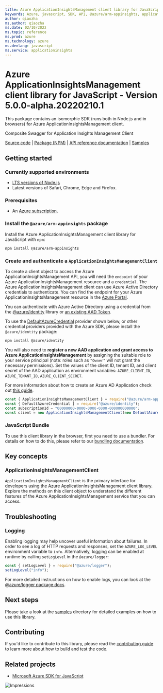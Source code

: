 ```yaml
---
title: Azure ApplicationInsightsManagement client library for JavaScript
keywords: Azure, javascript, SDK, API, @azure/arm-appinsights, applicationinsights
author: qiaozha
ms.author: qiaozha
ms.date: 02/10/2022
ms.topic: reference
ms.prod: azure
ms.technology: azure
ms.devlang: javascript
ms.service: applicationinsights
---
```

# Azure ApplicationInsightsManagement client library for JavaScript - Version 5.0.0-alpha.20220210.1 


This package contains an isomorphic SDK (runs both in Node.js and in browsers) for Azure ApplicationInsightsManagement client.

Composite Swagger for Application Insights Management Client

[Source code](https://github.com/Azure/azure-sdk-for-js/tree/main/sdk/applicationinsights/arm-appinsights) |
[Package (NPM)](https://www.npmjs.com/package/@azure/arm-appinsights) |
[API reference documentation](https://docs.microsoft.com/javascript/api/@azure/arm-appinsights?view=azure-node-preview) |
[Samples](https://github.com/Azure-Samples/azure-samples-js-management)

## Getting started

### Currently supported environments

- [LTS versions of Node.js](https://nodejs.org/about/releases/)
- Latest versions of Safari, Chrome, Edge and Firefox.

### Prerequisites

- An [Azure subscription][azure_sub].

### Install the `@azure/arm-appinsights` package

Install the Azure ApplicationInsightsManagement client library for JavaScript with `npm`:

```bash
npm install @azure/arm-appinsights
```

### Create and authenticate a `ApplicationInsightsManagementClient`

To create a client object to access the Azure ApplicationInsightsManagement API, you will need the `endpoint` of your Azure ApplicationInsightsManagement resource and a `credential`. The Azure ApplicationInsightsManagement client can use Azure Active Directory credentials to authenticate.
You can find the endpoint for your Azure ApplicationInsightsManagement resource in the [Azure Portal][azure_portal].

You can authenticate with Azure Active Directory using a credential from the [@azure/identity][azure_identity] library or [an existing AAD Token](https://github.com/Azure/azure-sdk-for-js/blob/master/sdk/identity/identity/samples/AzureIdentityExamples.md#authenticating-with-a-pre-fetched-access-token).

To use the [DefaultAzureCredential][defaultazurecredential] provider shown below, or other credential providers provided with the Azure SDK, please install the `@azure/identity` package:

```bash
npm install @azure/identity
```

You will also need to **register a new AAD application and grant access to Azure ApplicationInsightsManagement** by assigning the suitable role to your service principal (note: roles such as `"Owner"` will not grant the necessary permissions).
Set the values of the client ID, tenant ID, and client secret of the AAD application as environment variables: `AZURE_CLIENT_ID`, `AZURE_TENANT_ID`, `AZURE_CLIENT_SECRET`.

For more information about how to create an Azure AD Application check out [this guide](https://docs.microsoft.com/azure/active-directory/develop/howto-create-service-principal-portal).

```javascript
const { ApplicationInsightsManagementClient } = require("@azure/arm-appinsights");
const { DefaultAzureCredential } = require("@azure/identity");
const subscriptionId = "00000000-0000-0000-0000-000000000000";
const client = new ApplicationInsightsManagementClient(new DefaultAzureCredential(), subscriptionId);
```


### JavaScript Bundle
To use this client library in the browser, first you need to use a bundler. For details on how to do this, please refer to our [bundling documentation](https://aka.ms/AzureSDKBundling).

## Key concepts

### ApplicationInsightsManagementClient

`ApplicationInsightsManagementClient` is the primary interface for developers using the Azure ApplicationInsightsManagement client library. Explore the methods on this client object to understand the different features of the Azure ApplicationInsightsManagement service that you can access.

## Troubleshooting

### Logging

Enabling logging may help uncover useful information about failures. In order to see a log of HTTP requests and responses, set the `AZURE_LOG_LEVEL` environment variable to `info`. Alternatively, logging can be enabled at runtime by calling `setLogLevel` in the `@azure/logger`:

```javascript
const { setLogLevel } = require("@azure/logger");
setLogLevel("info");
```

For more detailed instructions on how to enable logs, you can look at the [@azure/logger package docs](https://github.com/Azure/azure-sdk-for-js/tree/main/sdk/core/logger).

## Next steps

Please take a look at the [samples](https://github.com/Azure-Samples/azure-samples-js-management) directory for detailed examples on how to use this library.

## Contributing

If you'd like to contribute to this library, please read the [contributing guide](https://github.com/Azure/azure-sdk-for-js/blob/main/CONTRIBUTING.md) to learn more about how to build and test the code.

## Related projects

- [Microsoft Azure SDK for JavaScript](https://github.com/Azure/azure-sdk-for-js)

![Impressions](https://azure-sdk-impressions.azurewebsites.net/api/impressions/azure-sdk-for-js%2Fsdk%2Fapplicationinsights%2Farm-appinsights%2FREADME.png)

[azure_cli]: https://docs.microsoft.com/cli/azure
[azure_sub]: https://azure.microsoft.com/free/
[azure_sub]: https://azure.microsoft.com/free/
[azure_portal]: https://portal.azure.com
[azure_identity]: https://github.com/Azure/azure-sdk-for-js/tree/main/sdk/identity/identity
[defaultazurecredential]: https://github.com/Azure/azure-sdk-for-js/tree/main/sdk/identity/identity#defaultazurecredential

